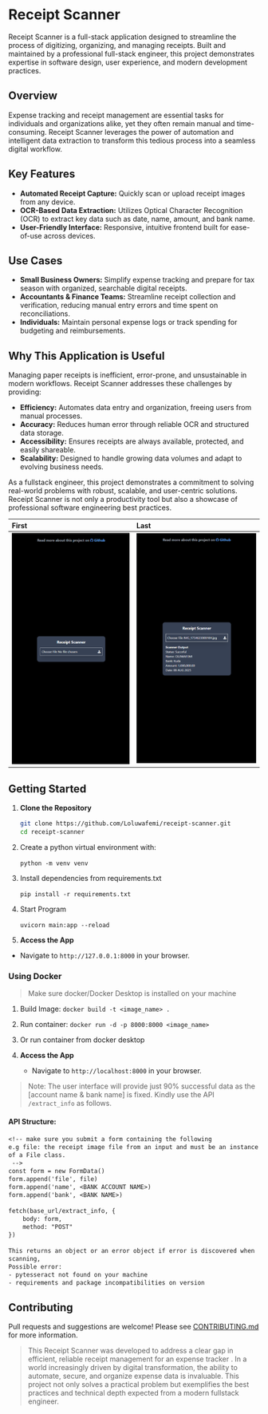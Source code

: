 # Receipt Scanner

Receipt Scanner is a full-stack application designed to streamline the process of digitizing, organizing, and managing receipts. Built and maintained by a professional full-stack engineer, this project demonstrates expertise in software design, user experience, and modern development practices.

## Overview

Expense tracking and receipt management are essential tasks for individuals and organizations alike, yet they often remain manual and time-consuming. Receipt Scanner leverages the power of automation and intelligent data extraction to transform this tedious process into a seamless digital workflow.

## Key Features

- **Automated Receipt Capture:** Quickly scan or upload receipt images from any device.
- **OCR-Based Data Extraction:** Utilizes Optical Character Recognition (OCR) to extract key data such as date, name, amount, and bank name.
- **User-Friendly Interface:** Responsive, intuitive frontend built for ease-of-use across devices.

## Use Cases

- **Small Business Owners:** Simplify expense tracking and prepare for tax season with organized, searchable digital receipts.
- **Accountants & Finance Teams:** Streamline receipt collection and verification, reducing manual entry errors and time spent on reconciliations.
- **Individuals:** Maintain personal expense logs or track spending for budgeting and reimbursements.

## Why This Application is Useful

Managing paper receipts is inefficient, error-prone, and unsustainable in modern workflows. Receipt Scanner addresses these challenges by providing:

- **Efficiency:** Automates data entry and organization, freeing users from manual processes.
- **Accuracy:** Reduces human error through reliable OCR and structured data storage.
- **Accessibility:** Ensures receipts are always available, protected, and easily shareable.
- **Scalability:** Designed to handle growing data volumes and adapt to evolving business needs.

As a fullstack engineer, this project demonstrates a commitment to solving real-world problems with robust, scalable, and user-centric solutions. Receipt Scanner is not only a productivity tool but also a showcase of professional software engineering best practices.




| First | Last |
|:--- |:--- |
| <img src='./src/first.png' style="width: 100%;"> | <img src='./src/last.png' style="width: 100%;"> |


## Getting Started

1. **Clone the Repository**
   ```sh
   git clone https://github.com/Loluwafemi/receipt-scanner.git
   cd receipt-scanner
   ```

2. Create a python virtual environment with:

    `python -m venv venv`


3. Install dependencies from requirements.txt

    `pip install -r requirements.txt`


4. Start Program

    `uvicorn main:app --reload`

5.  **Access the App**
   - Navigate to `http://127.0.0.1:8000` in your browser.


### Using Docker
> Make sure docker/Docker Desktop is installed on your machine
1. Build Image: `docker build -t <image_name> .`

2. Run container: `docker run -d -p 8000:8000 <image_name>`

3. Or run container from docker desktop

4. **Access the App**
   - Navigate to `http://localhost:8000` in your browser.



> Note: The user interface will provide just 90% successful data as the [account name & bank name] is fixed. Kindly use the API `/extract_info` as follows.

#### API Structure:
    <!-- make sure you submit a form containing the following
    e.g file: the receipt image file from an input and must be an instance of a File class.
     -->
    const form = new FormData()
    form.append('file', file)
    form.append('name', <BANK ACCOUNT NAME>)
    form.append('bank', <BANK NAME>)

    fetch(base_url/extract_info, {
        body: form,
        method: "POST"
    })

    This returns an object or an error object if error is discovered when scanning,
    Possible error:
    - pytesseract not found on your machine
    - requirements and package incompatibilities on version


## Contributing

Pull requests and suggestions are welcome! Please see [CONTRIBUTING.md](CONTRIBUTING.md) for more information.



> This Receipt Scanner was developed to address a clear gap in efficient, reliable receipt management for an expense tracker <Figtrack>. In a world increasingly driven by digital transformation, the ability to automate, secure, and organize expense data is invaluable. This project not only solves a practical problem but exemplifies the best practices and technical depth expected from a modern fullstack engineer.



<!-- source /home/nullwafemi/.virtualenvs/my_venv/bin/activate -->

<!-- pa website delete --domain nullwafemi.pythonanywhere.com -->
